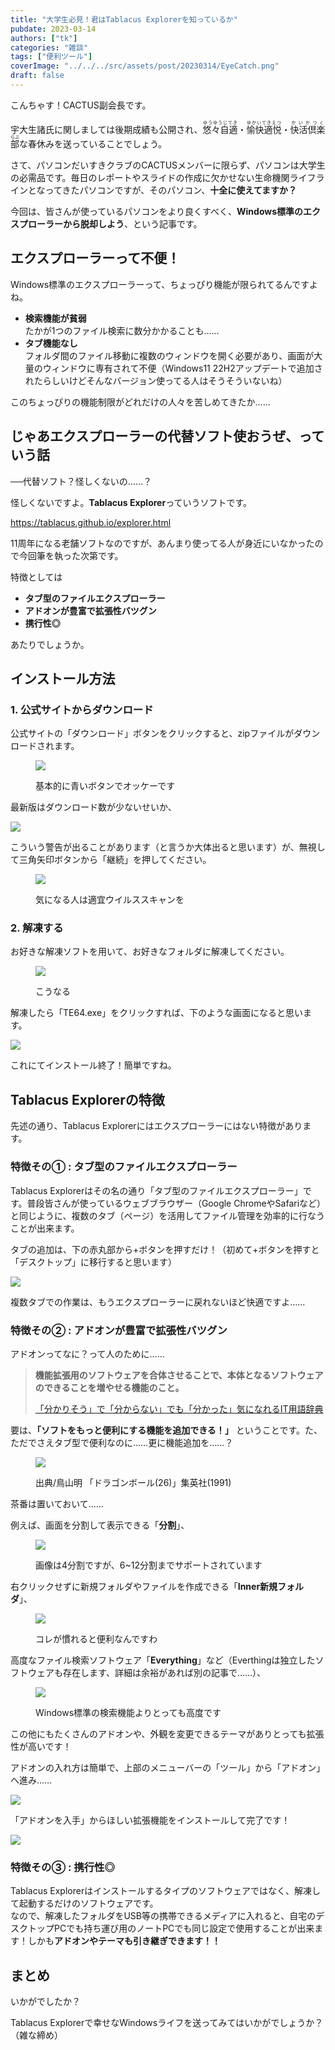 ```yaml
---
title: "大学生必見！君はTablacus Explorerを知っているか"
pubdate: 2023-03-14
authors: ["tk"]
categories: "雑談"
tags: ["便利ツール"]
coverImage: "../../../src/assets/post/20230314/EyeCatch.png"
draft: false
---
```


こんちゃす！CACTUS副会長です。

宇大生諸氏に関しましては後期成績も公開され、<ruby>悠々自適<rp>（</rp><rt>ゆうゆうじてき</rt><rp>）</rp></ruby>・<ruby>愉快適悦<rp>(</rp><rt>ゆかいてきえつ</rt><rp>)</rp></ruby>・<ruby>快活倶楽部<rp>(</rp><rt>かいかつくらぶ</rt><rp>)</rp>な春休みを送っていることでしょう。

  
さて、パソコンだいすきクラブのCACTUSメンバーに限らず、パソコンは大学生の必需品です。毎日のレポートやスライドの作成に欠かせない生命機関ライフラインとなってきたパソコンですが、そのパソコン、**十全に使えてますか？**

今回は、皆さんが使っているパソコンをより良くすべく、**Windows標準のエクスプローラーから脱却しよう**、という記事です。

## エクスプローラーって不便！

Windows標準のエクスプローラーって、ちょっぴり機能が限られてるんですよね。

- **検索機能が貧弱**  
    たかが1つのファイル検索に数分かかることも……
- **タブ機能なし**  
    フォルダ間のファイル移動に複数のウィンドウを開く必要があり、画面が大量のウィンドウに専有されて不便（Windows11 22H2アップデートで追加されたらしいけどそんなバージョン使ってる人はそうそういないね）

このちょっぴりの機能制限がどれだけの人々を苦しめてきたか……

## じゃあエクスプローラーの代替ソフト使おうぜ、っていう話

──代替ソフト？怪しくないの……？

怪しくないですよ。**Tablacus Explorer**っていうソフトです。

https://tablacus.github.io/explorer.html

11周年になる老舗ソフトなのですが、あんまり使ってる人が身近にいなかったので今回筆を執った次第です。

特徴としては

- **タブ型のファイルエクスプローラー**
- **アドオンが豊富で拡張性バツグン**
- **携行性◎**

あたりでしょうか。

## インストール方法

### 1\. 公式サイトからダウンロード

公式サイトの「ダウンロード」ボタンをクリックすると、zipファイルがダウンロードされます。

<figure>

![](../../assets/post/20230314/Tablacus_official.png)

<figcaption>

基本的に青いボタンでオッケーです

</figcaption>

</figure>

最新版はダウンロード数が少ないせいか、

![](../../assets/post/20230314/Tablacus_alert.png)

こういう警告が出ることがあります（と言うか大体出ると思います）が、無視して三角矢印ボタンから「継続」を押してください。

<figure>

![](../../assets/post/20230314/te230131.png)

<figcaption>

気になる人は適宜ウイルススキャンを

</figcaption>

</figure>

### 2\. 解凍する

お好きな解凍ソフトを用いて、お好きなフォルダに解凍してください。

<figure>

![](../../assets/post/20230314/unzip.png)

<figcaption>

こうなる

</figcaption>

</figure>

解凍したら「TE64.exe」をクリックすれば、下のような画面になると思います。

![](../../assets/post/20230314/Tablacus_int.png)

これにてインストール終了！簡単ですね。

## Tablacus Explorerの特徴

先述の通り、Tablacus Explorerにはエクスプローラーにはない特徴があります。

### 特徴その① : タブ型のファイルエクスプローラー

Tablacus Explorerはその名の通り「タブ型のファイルエクスプローラー」です。普段皆さんが使っているウェブブラウザー（Google ChromeやSafariなど）と同じように、複数のタブ（ページ）を活用してファイル管理を効率的に行なうことが出来ます。

タブの追加は、下の赤丸部から+ボタンを押すだけ！（初めて+ボタンを押すと「デスクトップ」に移行すると思います）

![](../../assets/post/20230314/Tablacus_Newtab.png)

複数タブでの作業は、もうエクスプローラーに戻れないほど快適ですよ……

### 特徴その② : **アドオンが豊富で拡張性バツグン**

アドオンってなに？って人のために……

> **機能拡張用のソフトウェアを合体させることで、本体となるソフトウェアのできることを増やせる機能のこと。**
> 
> [「分かりそう」で「分からない」でも「分かった」気になれるIT用語辞典](https://wa3.i-3-i.info/index.html)

要は、**「ソフトをもっと便利にする機能を追加できる！」** ということです。た、ただでさえタブ型で便利なのに……更に機能追加を……？

<figure>

![](../../assets/post/20230314/FREEZA.jpg)

<figcaption>

出典/鳥山明 「ドラゴンボール(26)」集英社(1991)

</figcaption>

</figure>

茶番は置いておいて……

例えば、画面を分割して表示できる「**分割**」、

<figure>

![](../../assets/post/20230314/Tablacus_Split.png)

<figcaption>

画像は4分割ですが、6~12分割までサポートされています

</figcaption>

</figure>

右クリックせずに新規フォルダやファイルを作成できる「**Inner新規フォルダ**」、

<figure>

![](../../assets/post/20230314/inner_New.png)

<figcaption>

コレが慣れると便利なんですわ

</figcaption>

</figure>

高度なファイル検索ソフトウェア「**Everything**」など（Everthingは独立したソフトウェアも存在します、詳細は余裕があれば別の記事で……）、

<figure>

![](../../assets/post/20230314/Search_txt_.png)

<figcaption>

Windows標準の検索機能よりとっても高度です

</figcaption>

</figure>

この他にもたくさんのアドオンや、外観を変更できるテーマがありとっても拡張性が高いです！

アドオンの入れ方は簡単で、上部のメニューバーの「ツール」から「アドオン」へ進み……

![](../../assets/post/20230314/Addon_toolbar.png)

「アドオンを入手」からほしい拡張機能をインストールして完了です！

![](../../assets/post/20230314/Addon_list.png)

### 特徴その③ : 携行性◎

Tablacus Explorerはインストールするタイプのソフトウェアではなく、解凍して起動するだけのソフトウェアです。  
なので、解凍したフォルダをUSB等の携帯できるメディアに入れると、自宅のデスクトップPCでも持ち運び用のノートPCでも同じ設定で使用することが出来ます！しかも**アドオンやテーマも引き継ぎできます！！**

## まとめ

いかがでしたか？

Tablacus Explorerで幸せなWindowsライフを送ってみてはいかがでしょうか？（雑な締め）
